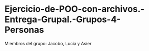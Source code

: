 # Ejercicio-de-POO-con-archivos.-Entrega-Grupal.-Grupos-4-Personas
Miembros del grupo: Jacobo, Lucía y Asier
